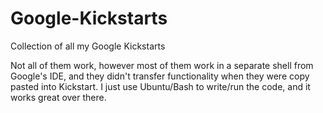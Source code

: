 # Google-Kickstarts
Collection of all my Google Kickstarts

Not all of them work, however most of them work in a separate shell from Google's IDE, and they didn't transfer functionality when they were copy pasted into Kickstart. I just use Ubuntu/Bash to write/run the code, and it works great over there.
